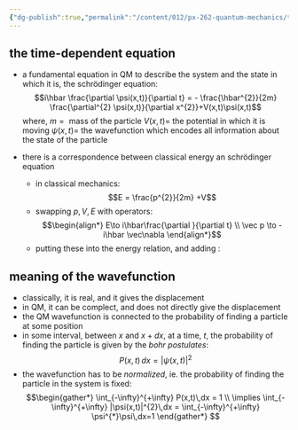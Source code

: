 ```yaml
---
{"dg-publish":true,"permalink":"/content/012/px-262-quantum-mechanics/term-1/b-introduction/px-262-b1-schroedinger-equation/","noteIcon":"1","created":"2025-08-27T13:14:15.757+01:00","updated":"2024-12-07T11:32:06.000+00:00"}
---
```


## the time-dependent equation
- a fundamental equation in QM to describe the system and the state in which it is, the schrödinger equation: 
  $$i\hbar \frac{\partial \psi(x,t)}{\partial t} = - \frac{\hbar^{2}}{2m} \frac{\partial^{2} \psi(x,t)}{\partial x^{2}}+V(x,t)\psi(x,t)$$
	where, 
		${} m= {}$ mass of the particle
		$V(x,t)=$ the potential in which it is moving
		$\psi(x,t) =$ the wavefunction which encodes all information about the state of the particle 
	
- there is a correspondence between classical energy an schrödinger equation
	- in classical mechanics: 
	  $$E = \frac{p^{2}}{2m} +V$$
	- swapping $p, V, E$ with operators: 
$$\begin{align*}
		E\to i\hbar\frac{\partial }{\partial t} \\
		\vec p \to -i\hbar \vec\nabla
	\end{align*}$$
	- putting these into the energy relation, and adding : 
## meaning of the wavefunction
- classically, it is real, and  it gives the displacement
- in QM, it can be complect, and does not directly give the displacement
- the QM wavefunction is connected to the probability of finding a particle at some position
- in some interval, between $x$ and $x+dx$, at a time, $t$, the probability of finding the particle is given by the *bohr postulates*: 
  $$P(x,t)\,dx = |\psi(x,t)|^{2}$$
- the wavefunction has to be *normalized*, ie. the probability of finding the particle in the system is fixed: 
$$\begin{gather*}
	\int_{-\infty}^{+\infty} P(x,t)\,dx = 1 \\
	\implies \int_{-\infty}^{+\infty} |\psi(x,t)|^{2}\,dx = \int_{-\infty}^{+\infty} \psi^{*}\psi\,dx=1
\end{gather*} $$

